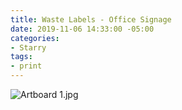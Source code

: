 ```yaml
---
title: Waste Labels - Office Signage
date: 2019-11-06 14:33:00 -05:00
categories:
- Starry
tags:
- print
---
```


![Artboard 1.jpg](/uploads/Artboard%201.jpg)